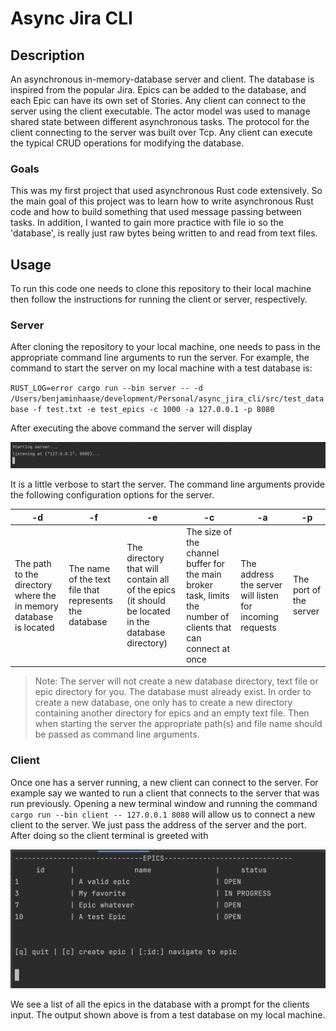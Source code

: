 # Async Jira CLI
## Description
An asynchronous in-memory-database server and client. The database is inspired from the popular Jira. Epics can be added to the database, and each Epic can have its own set of Stories.
Any client can connect to the server using the client executable. The actor model was used to manage shared state between different asynchronous tasks. The protocol for the client connecting to
the server was built over Tcp. Any client can execute the typical CRUD operations for modifying the database.

### Goals
This was my first project that used asynchronous Rust code extensively. So the main goal of this project was to learn how to write asynchronous Rust code and how to build something that used message passing between tasks. In addition, I wanted to gain more practice with file io
so the 'database', is really just raw bytes being written to and read from text files.

## Usage
To run this code one needs to clone this repository to their local machine then follow the instructions for running the client or server, respectively.

### Server
After cloning the repository to your local machine, one needs to pass in the appropriate command line arguments to run the server. For example, the command to start the server on my local machine with a test database is: 

`RUST_LOG=error cargo run --bin server -- -d /Users/benjaminhaase/development/Personal/async_jira_cli/src/test_database -f test.txt -e test_epics -c 1000 -a 127.0.0.1 -p 8080`

After executing the above command the server will display

![](server.png)

It is a little verbose to start the server. The command line arguments provide the following configuration options for the server.

| -d | -f | -e | -c | -a | -p |
| --- | --- | --- | --- | --- | --- |
| The path to the directory where the in memory database is located | The name of the text file that represents the database | The directory that will contain all of the epics (it should be located in the database directory) | The size of the channel buffer for the main broker task, limits the number of clients that can connect at once | The address the server will listen for incoming requests | The port of the server |

> Note: The server will not create a new database directory, text file or epic directory for you. The database must already exist. In order to create a new database, one only has to create a new directory containing another directory for epics and an empty text file. Then when starting the server the appropriate path(s) and file name should be passed as command line arguments.

### Client
Once one has a server running, a new client can connect to the server. For example say we wanted to run a client that connects to the server that was run previously. Opening a new terminal window and running the command `cargo run --bin client -- 127.0.0.1 8080` will allow us to connect a new client to the server. We just pass the address of the server and the port. After doing so the client terminal is greeted with

![](client.png)

We see a list of all the epics in the database with a prompt for the clients input. The output shown above is from a test database on my local machine.






